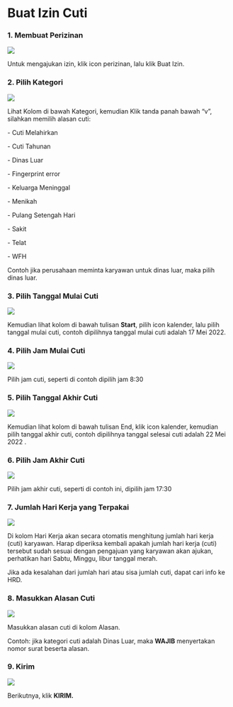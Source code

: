 # Buat Izin Cuti

### 1. Membuat Perizinan&#x20;

![](<../.gitbook/assets/image (9).png>)

Untuk mengajukan izin, klik icon perizinan, lalu klik Buat Izin.



### 2. Pilih Kategori

![](<../.gitbook/assets/image (21).png>)

Lihat Kolom di bawah Kategori, kemudian Klik tanda panah bawah “v”, silahkan memilih alasan cuti:

\-  Cuti Melahirkan

\-  Cuti Tahunan

\-  Dinas Luar

\-  Fingerprint error

\-  Keluarga Meninggal

\-  Menikah

\-  Pulang Setengah Hari

\-  Sakit

\- Telat

\- WFH

Contoh jika perusahaan meminta karyawan untuk dinas luar, maka pilih dinas luar.

### 3. Pilih Tanggal Mulai Cuti

![](<../.gitbook/assets/image (4).png>)

Kemudian lihat kolom di bawah tulisan **Start**, pilih icon kalender, lalu pilih tanggal mulai cuti, contoh dipilihnya  tanggal mulai cuti adalah 17 Mei 2022.

### 4. Pilih Jam Mulai Cuti

![](<../.gitbook/assets/image (10).png>)

Pilih jam cuti, seperti di contoh dipilih jam 8:30

### 5. Pilih Tanggal Akhir Cuti

![](<../.gitbook/assets/image (15).png>)

Kemudian lihat kolom di bawah tulisan End, klik icon kalender, kemudian pilih tanggal akhir cuti, contoh dipilihnya  tanggal selesai cuti adalah 22 Mei 2022 .

### 6. Pilih Jam Akhir Cuti

![](../.gitbook/assets/image.png)

Pilih jam akhir cuti, seperti di contoh ini, dipilih jam 17:30



### 7. Jumlah Hari Kerja yang Terpakai

![](<../.gitbook/assets/image (13).png>)

Di kolom Hari Kerja akan secara otomatis menghitung jumlah hari kerja (cuti) karyawan. Harap diperiksa kembali apakah jumlah hari kerja (cuti) tersebut sudah sesuai dengan pengajuan yang karyawan akan ajukan, perhatikan hari Sabtu, Minggu, libur tanggal merah.

Jika ada kesalahan dari jumlah hari atau sisa jumlah cuti, dapat cari info ke HRD.

### **8**. Masukkan Alasan Cuti

![](<../.gitbook/assets/image (20).png>)

Masukkan alasan cuti di kolom Alasan.

Contoh: jika kategori cuti adalah Dinas Luar, maka **WAJIB** menyertakan nomor surat beserta alasan.



### **9. Kirim**

![](<../.gitbook/assets/image (16).png>)

Berikutnya, klik **KIRIM.**
